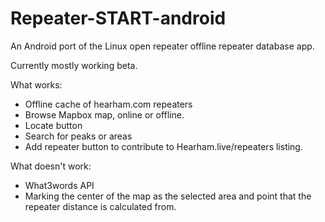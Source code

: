 # Repeater-START-android
An Android port of the Linux open repeater offline repeater database app.

Currently mostly working beta.

What works:
* Offline cache of hearham.com repeaters
* Browse Mapbox map, online or offline.
* Locate button
* Search for peaks or areas
* Add repeater button to contribute to Hearham.live/repeaters listing.

What doesn't work:
* What3words API
* Marking the center of the map as the selected area and point that the repeater distance is calculated from.
